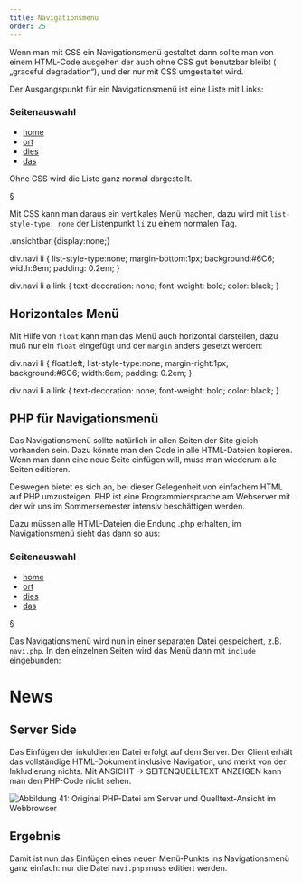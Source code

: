 ```yaml
---
title: Navigationsmenü
order: 25
---
```


Wenn man mit CSS ein Navigationsmenü gestaltet dann sollte man von einem HTML-Code ausgehen der auch ohne CSS gut benutzbar bleibt ( „graceful degradation“), und der nur mit CSS umgestaltet wird.

Der Ausgangspunkt für ein Navigationsmenü ist eine Liste mit Links:

<htmlcode>
<div class="navi">
  <h3 class="unsichtbar">Seitenauswahl</h3>
  <ul>
    <li><a href="index.html">home</a></li>
    <li><a href="ort.html">ort</a></li>
    <li><a href="dies.html">dies</a></li>
    <li><a href="das.html">das</a></li>
  </ul>
</div>
</htmlcode>

Ohne CSS wird die Liste ganz normal dargestellt. 

§

Mit CSS kann man daraus ein vertikales Menü machen, dazu wird mit
`list-style-type: none` der Listenpunkt `li` zu einem normalen Tag. 

<css>
.unsichtbar {display:none;}

div.navi li {
   list-style-type:none;
   margin-bottom:1px; 
   background:#6C6;
   width:6em;
   padding: 0.2em;
}

div.navi li a:link {
   text-decoration: none;
   font-weight: bold;
   color: black;
}
</css>

Horizontales Menü
------------------

Mit Hilfe von `float` kann man das Menü auch horizontal darstellen, dazu muß nur
ein `float` eingefügt und der `margin` anders gesetzt werden:

<css>
div.navi li {
   float:left;
   list-style-type:none;
   margin-right:1px; 
   background:#6C6;
   width:6em;
   padding: 0.2em; 
}

div.navi li a:link {
   text-decoration: none;
   font-weight: bold;
   color: black;
}
</css>

PHP für Navigationsmenü 
-----------------------------------------
Das Navigationsmenü sollte natürlich in allen Seiten der Site gleich vorhanden sein. 
Dazu könnte man den Code in alle HTML-Dateien kopieren. Wenn man 
dann eine neue Seite einfügen will, muss man wiederum alle Seiten editieren.

Deswegen bietet es sich an, bei dieser Gelegenheit von einfachem HTML auf PHP umzusteigen. 
PHP ist eine Programmiersprache am Webserver mit der wir uns im Sommersemester intensiv beschäftigen werden.

Dazu müssen alle HTML-Dateien die Endung .php erhalten, im Navigationsmenü sieht das dann so aus:

<htmlcode>
<div id="navi">
   <h3 class="unsichtbar">Seitenauswahl</h3>
   <ul>
      <li><a href="index.php">home</a></li>
      <li><a href="ort.php">ort</a></li>
      <li><a href="dies.php">dies</a></li>
      <li><a href="das.php">das</a></li>
   </ul>
</div>
</htmlcode>

§

Das Navigationsmenü wird nun in einer separaten Datei gespeichert, 
z.B. `navi.php`.  In den einzelnen Seiten wird das Menü dann mit `include` eingebunden:

<htmlcode>
<body>
<?php include "navi.php"; ?>
<h1>News</h1>
</htmlcode>

Server Side
-----------

Das Einfügen der inkuldierten Datei erfolgt auf dem Server. 
Der Client erhält das vollständige HTML-Dokument inklusive Navigation, und merkt von der Inkludierung nichts. Mit ANSICHT → SEITENQUELLTEXT ANZEIGEN kann man den PHP-Code nicht sehen. 

![Abbildung 41: Original PHP-Datei am Server und Quelltext-Ansicht im Webbrowser](/images/image145.png)


Ergebnis
-------

Damit ist nun das Einfügen eines neuen Menü-Punkts ins Navigationsmenü 
ganz einfach: nur die Datei `navi.php` muss editiert werden.

